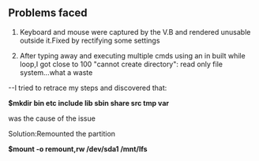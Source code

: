 ## Problems faced

1. Keyboard and mouse were captured by the V.B and rendered unusable outside it.Fixed by rectifying some settings

2. After typing away and executing multiple cmds using an in built while loop,I got close to 100 "cannot create directory": read only file system...what a waste

--I tried to retrace my steps and discovered that:

**$mkdir bin etc include lib sbin share src tmp var**

was the cause of the issue

Solution:Remounted the partition

**$mount -o remount,rw /dev/sda1 /mnt/lfs**
 
